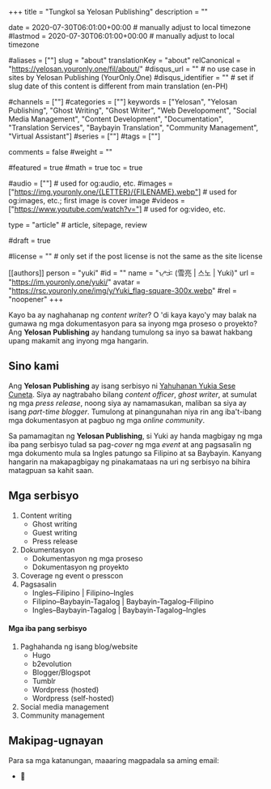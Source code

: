 +++
title = "Tungkol sa Yelosan Publishing"
description = ""

date = 2020-07-30T06:01:00+00:00                                          # manually adjust to local timezone
#lastmod = 2020-07-30T06:01:00+00:00                                       # manually adjust to local timezone

#aliases = [""]
slug = "about"
translationKey = "about"
relCanonical = "https://yelosan.youronly.one/fil/about/"
#disqus_url = ""                                                    # no use case in sites by Yelosan Publishing (YourOnly.One)
#disqus_identifier = ""                                             # set if slug date of this content is different from main translation (en-PH)

#channels = [""]
#categories = [""]
keywords = ["Yelosan", "Yelosan Publishing", "Ghost Writing", "Ghost Writer", "Web Developoment", "Social Media Management", "Content Development", "Documentation", "Translation Services", "Baybayin Translation", "Community Management", "Virtual Assistant"]
#series = [""]
#tags = [""]

comments = false
#weight = ""

#featured = true
#math = true
toc = true

#audio = [""]                                                          # used for og:audio, etc.
#images = ["https://img.youronly.one/{LETTER}/{FILENAME}.webp"]                 # used for og:images, etc.; first image is cover image
#videos = ["https://www.youtube.com/watch?v="]                         # used for og:video, etc.

type = "article"                                                           # article, sitepage, review

#draft = true

#license = ""                                                         # only set if the post license is not the same as the site license

[[authors]]
  person = "yuki"
  #id = ""
  name = "ᜌᜓᜃᜒ (雪亮 | 스노 | Yuki)"
  url = "https://im.youronly.one/yuki/"
  avatar = "https://rsc.youronly.one/img/y/Yuki_flag-square-300x.webp"
  #rel = "noopener"
+++

Kayo ba ay naghahanap ng *content writer*? O 'di kaya kayo'y may balak na gumawa ng mga dokumentasyon para sa inyong mga proseso o proyekto? Ang **Yelosan Publishing** ay handang tumulong sa inyo sa bawat hakbang upang makamit ang inyong mga hangarin.

## Sino kami

Ang **Yelosan Publishing** ay isang serbisyo ni [Yahuhanan Yukia Sese Cuneta](https://iam.youronly.one). Siya ay nagtrabaho bilang *content officer*, *ghost writer*, at sumulat ng mga *press release*, noong siya ay namamasukan, maliban sa siya ay isang *part-time blogger*. Tumulong at pinangunahan niya rin ang iba't-ibang mga dokumentasyon at pagbuo ng mga *online community*.

Sa pamamagitan ng **Yelosan Publishing**, si Yuki ay handa magbigay ng mga iba pang serbisyo tulad sa pag-*cover* ng mga *event* at ang pagsasalin ng mga dokumento mula sa Ingles patungo sa Filipino at sa Baybayin. Kanyang hangarin na makapagbigay ng pinakamataas na uri ng serbisyo na bihira matagpuan sa kahit saan.

## Mga serbisyo

1. Content writing
    - Ghost writing
    - Guest writing
    - Press release
1. Dokumentasyon
    - Dokumentasyon ng mga proseso
    - Dokumentasyon ng proyekto
1. Coverage ng event o presscon
1. Pagsasalin
    - Ingles–Filipino | Filipino–Ingles
    - Filipino–Baybayin-Tagalog | Baybayin-Tagalog–Filipino
    - Ingles–Baybayin-Tagalog | Baybayin-Tagalog–Ingles

#### Mga iba pang serbisyo

1. Paghahanda ng isang blog/website
    - Hugo
    - b2evolution
    - Blogger/Blogspot
    - Tumblr
    - Wordpress (hosted)
    - Wordpress (self-hosted)
1. Social media management
1. Community management

## Makipag-ugnayan

Para sa mga katanungan, maaaring magpadala sa aming email:

- &#x1F4E7; <span class="email_yelosan"></span>
